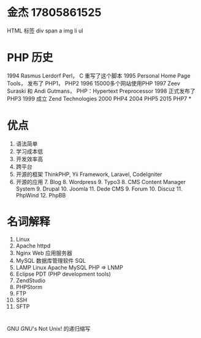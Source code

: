 #  金杰  17805861525

HTML 标签
div span a img li ul 


# PHP 历史 
1994 Rasmus Lerdorf   Perl， C 重写了这个脚本
1995 Personal Home Page Tools， 发布了 PHP1， PHP2
1996 15000多个网站使用PHP
1997 Zeev Suraski 和 Andi Gutmans， PHP：Hypertext Preprocessor 
1998 正式发布了PHP3
1999 成立 Zend Technologies 
2000 PHP4
2004 PHP5
2015 PHP7 *

# 优点
1. 语法简单
2. 学习成本低
3. 开发效率高
4. 跨平台
5. 开源的框架 ThinkPHP, Yii Framework, Laravel, CodeIgniter
6. 开源的应用
	7. Blog
		8. Wordpress
		9. Typo3
	8. CMS Content Manager System
		9. Drupal
		10. Joomla
		11. Dede CMS
	9. Forum
		10. Discuz
		11. PhpWind
		12. PhpBB

# 名词解释
1. Linux
2. Apache httpd
3. Nginx  Web 应用服务器
4. MySQL 数据库管理软件 	SQL
5. LAMP Linux Apache MySQL PHP  =>  LNMP
6. Eclipse PDT (PHP development tools)
7. ZendStudio
8. PHPStorm
9. FTP
10. SSH
11. SFTP   
		 




# 
GNU 
_GNU_'s Not Unix! 的递归缩写
<!--stackedit_data:
eyJoaXN0b3J5IjpbMTc5ODYyMjExMl19
-->